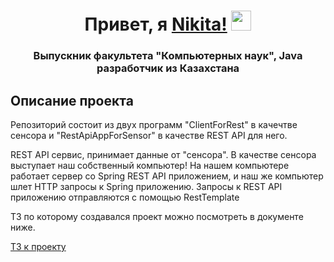 <h1 align="center">Привет, я <a href="#" target="_blank">Nikita!</a> 
<img src="https://github.com/blackcater/blackcater/raw/main/images/Hi.gif" height="32"/></h1>
<h3 align="center">Выпускник факультета "Компьютерных наук", Java разработчик из Казахстана</h3>

<h2>Описание проекта</h2>
<div>
<p>Репозиторий состоит из двух программ "ClientForRest" в качечтве сенсора и "RestApiAppForSensor" в качестве REST API для него.</p>


<p>REST API сервис, принимает данные от
"сенсора". В качестве сенсора
выступает наш собственный компьютер!
На нашем компьютере работает сервер со Spring
REST API приложением, и наш же компьютер шлет HTTP
запросы к Spring приложению. Запросы к REST API приложению отправляются с помощью RestTemplate</p>
  

<p>ТЗ по которому создавался проект можно посмотреть в документе ниже.</p>

<a href="https://github.com/Nikita333111/Rest-API-for-Sensor/blob/master/Project3_TZ.pdf">ТЗ к проекту</a>

</div>
